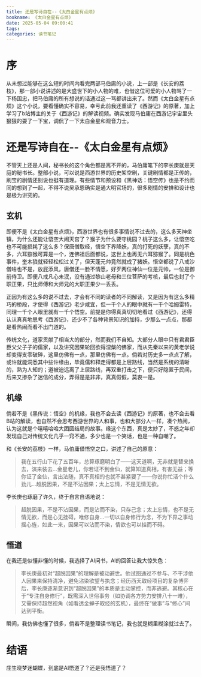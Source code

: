```yaml
---
title: 还是写诗自在--《太白金星有点烦》
bookname: 《太白金星有点烦》
date: 2025-05-04 09:00:41
tags:
categories: 读书笔记
---
```


# 序

从未想过能够在这么短的时间内看完两部马伯庸的小说，上一部是《长安的荔枝》，那一部小说讲述的是大盛世下的小人物的难，也借这位可爱的小人物骂了一下杨国忠，把马伯庸的所有想说的话通过这一骂都讲出来了。然而《太白金星有点烦》这个小说，要看懂确实不容易，幸亏此前我还重读了《西游记》的原著，加上学习了b站博主的关于《西游记》的解读视频。确实发现马伯庸在西游记宇宙里头狠狠的耍了一下宝，调侃了一下太白金星和观音力士。

<!-- more -->

# 还是写诗自在--《太白金星有点烦》

不管天上还是人间，秘书长的这个角色都是离不开的，马伯庸笔下的李长庚就是天庭的秘书长。整部小说，可以说是西游世界的历史架空剧，关键剧情都是正传的，刷宝的剧情还别说也挺有道理。有些情节和预设和《黑神话：悟空传》也是不约而同的想到了一起，不得不说吴承恩确实是通大明官场的，很多剧情的安排和设计也是极为讲究的。

## 玄机

即便不是《太白金星有点烦》，西游世界也有很多事情说不过去的，这么多天神坐镇，为什么还能让悟空大闹天宫了？猴子为什么要守桃园？桃子这么多，让悟空吃也不可能损耗了这么多？保唐僧取经，悟空下界降妖，真的打死的妖孽，真的不多，六耳猕猴可算是一个，连佛祖后面都说，这世上也再无六耳猕猴了。同是桃色事件，奎木狼就轻轻松松过关了，但天蓬元帅竟然就成了猪妖。悟空都说了八戒沙僧啥也不是，放屁添风，唐僧还一脸不情愿，好歹两位神仙一位是元帅，一位是御前侍卫。即便八戒凡心未泯，没有通过黎山老母和三位菩萨的考核，最后也封了个职正果，只比师傅和大师兄的大职正果少一丢丢。

正因为有这么多的说不过去，才会有不同的读者的不同解读，又是因为有这么多精巧的桥段，才使得《西游记》老少咸宜，但一千个人的眼中就有一千个哈姆雷特，同理一千个人眼里就有一千个悟空。前提是你得真真切切地看过《西游记》，还得认认真真地思考《西游记》，还少不了各种背景知识的加持，少那么一点点，那都是看热闹而看不出门道的。

传统文化，道家贡献了相当大的部分，然而我们不自知。大部分人眼中只有君君臣臣父父子子的儒家，以及讲究因果轮回欲得涅槃的佛家，而从先秦以来的黄老学说却变得支零破碎，这里仿佛有一点，那里仿佛有一点。倘若对历史多一点点了解，或许就能洞悉其中些许缘由，毕竟儒和释走得都是上层路线，当然是系统的清晰的，熟为人知的；道被迫远离了上层路线，再双重打击之下，便只好隐匿于民间，后来又掺杂了迷信的成分，弄得是是非非，真真假假，莫衷一是。

## 机缘

倘若不是《黑传说：悟空》的机缘，我也不会去读《西游记》的原著，也不会去看B站的解读，也自然不会思考西游世界的人和事，也和大部分人一样，凑个热闹，认为这就是个嘻嘻哈哈大团圆结局的故事。缘这个东西，真是太妙了，不惑之年却发现自己对传统文化几乎一窍不通，多少也是一个笑话，也是一种自嘲了。

和《长安的荔枝》一样，马伯庸借悟空之口，讲述了自己的原意：

> 我在五行山下花了五百年，总算琢磨明白了——这天道啊，无非就是替来换去，演来装去...金星老儿，你若证不到金仙，就算知道真相，有害无益；等你证了金仙，言出法随，真不真相的也就不甚紧要了——你说你忙活个什么劲儿...超脱因果，不是不沾因果；太上忘情，不是无情无欲。
>

李长庚也琢磨了许久，终于自言自语地说：

>超脱因果，不是不沾因果，而是沾而不染，只存己念；太上忘情，也不是无情无欲，而是心无挂碍，唯修自身...一切以自身修行为念，不为下界之事动摇心旌，如此一来，因果可以沾而不染，情欲也可以挂而不碍。

## 悟道

在我还是似懂非懂的时候，我选择了AI问书，AI的回答让我大惊失色：

> 李长庚最初对“超脱因果”的理解是被动避世。他试图通过不参与、不干涉他人因果来保持清净，避免沾染欲望与执念；经历西天取经项目的复杂博弈后，李长庚逐渐意识到“超脱因果”的本质是主动掌控，而非逃避。其核心在于“专注自身修行”，既需深入世俗事务（如协调各方势力安排八十一难），又需保持超然视角（如看透金蝉子取经的玄机），最终在“做事”与“修心”间达到平衡。

瞬间，我仿佛也懂了很多，倘若不是整理读书笔记，我也就是糊里糊涂就过去了。

# 结语

庄生晓梦迷蝴蝶，到底是AI悟道了？还是我悟道了？
